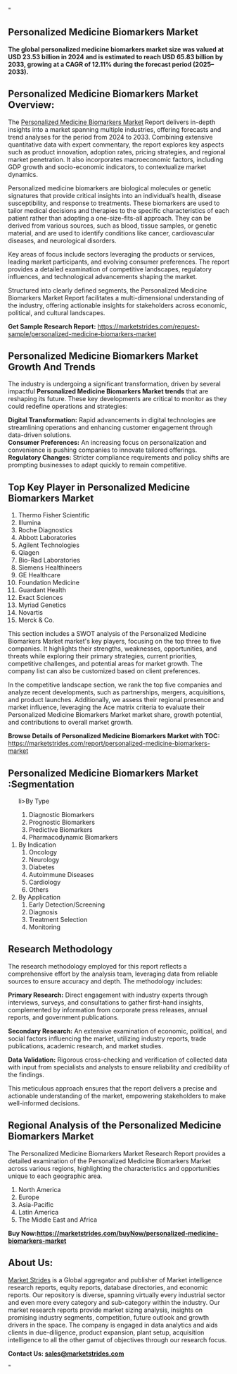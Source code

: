 "<h2>Personalized Medicine Biomarkers Market</h2>
<p><strong>The global personalized medicine biomarkers market size was valued at USD 23.53 billion in 2024 and is estimated to reach USD 65.83 billion by 2033, growing at a CAGR of 12.11% during the forecast period (2025–2033).</strong></p>
<h2>Personalized Medicine Biomarkers Market Overview:</h2>
<p>The <a href=https://marketstrides.com/report/personalized-medicine-biomarkers-market>Personalized Medicine Biomarkers Market</a><strong> </strong>Report delivers in-depth insights into a market spanning multiple industries, offering forecasts and trend analyses for the period from 2024 to 2033. Combining extensive quantitative data with expert commentary, the report explores key aspects such as product innovation, adoption rates, pricing strategies, and regional market penetration. It also incorporates macroeconomic factors, including GDP growth and socio-economic indicators, to contextualize market dynamics.</p>
<p>Personalized medicine biomarkers are biological molecules or genetic signatures that provide critical insights into an individual’s health, disease susceptibility, and response to treatments. These biomarkers are used to tailor medical decisions and therapies to the specific characteristics of each patient rather than adopting a one-size-fits-all approach. They can be derived from various sources, such as blood, tissue samples, or genetic material, and are used to identify conditions like cancer, cardiovascular diseases, and neurological disorders.</p>
<p>Key areas of focus include sectors leveraging the products or services, leading market participants, and evolving consumer preferences. The report provides a detailed examination of competitive landscapes, regulatory influences, and technological advancements shaping the market.</p>
<p>Structured into clearly defined segments, the Personalized Medicine Biomarkers Market Report facilitates a multi-dimensional understanding of the industry, offering actionable insights for stakeholders across economic, political, and cultural landscapes.</p>
<p><strong>Get Sample Research Report:</strong> <a href=https://marketstrides.com/request-sample/personalized-medicine-biomarkers-market>https://marketstrides.com/request-sample/personalized-medicine-biomarkers-market</a></p>
<h2>Personalized Medicine Biomarkers Market Growth And Trends</h2>
<p>The industry is undergoing a significant transformation, driven by several impactful <strong>Personalized Medicine Biomarkers Market trends</strong> that are reshaping its future. These key developments are critical to monitor as they could redefine operations and strategies:</p>
<p><strong>Digital Transformation:</strong> Rapid advancements in digital technologies are streamlining operations and enhancing customer engagement through data-driven solutions.<br /><strong>Consumer Preferences:</strong> An increasing focus on personalization and convenience is pushing companies to innovate tailored offerings.<br /><strong>Regulatory Changes:</strong> Stricter compliance requirements and policy shifts are prompting businesses to adapt quickly to remain competitive.</p>
<h2>Top Key Player in Personalized Medicine Biomarkers Market</h2>
<p><ol><li>Thermo Fisher Scientific</li><li>Illumina</li><li>Roche Diagnostics</li><li>Abbott Laboratories</li><li>Agilent Technologies</li><li>Qiagen</li><li>Bio-Rad Laboratories</li><li>Siemens Healthineers</li><li>GE Healthcare</li><li>Foundation Medicine</li><li>Guardant Health</li><li>Exact Sciences</li><li>Myriad Genetics</li><li>Novartis</li><li>Merck &amp; Co.</li></ol></p>
<p>This section includes a SWOT analysis of the Personalized Medicine Biomarkers Market market's key players, focusing on the top three to five companies. It highlights their strengths, weaknesses, opportunities, and threats while exploring their primary strategies, current priorities, competitive challenges, and potential areas for market growth. The company list can also be customized based on client preferences.</p>
<p>In the competitive landscape section, we rank the top five companies and analyze recent developments, such as partnerships, mergers, acquisitions, and product launches. Additionally, we assess their regional presence and market influence, leveraging the Ace matrix criteria to evaluate their Personalized Medicine Biomarkers Market market share, growth potential, and contributions to overall market growth.</p>
<p><strong>Browse Details of Personalized Medicine Biomarkers Market with TOC:</strong> <a href=https://marketstrides.com/report/personalized-medicine-biomarkers-market>https://marketstrides.com/report/personalized-medicine-biomarkers-market</a></p>
<h2>Personalized Medicine Biomarkers Market :Segmentation</h2>
<p><ol>li>By Type<ol><li>Diagnostic Biomarkers</li><li>Prognostic Biomarkers</li><li>Predictive Biomarkers</li><li>Pharmacodynamic Biomarkers</li></ol></li><li>By Indication<ol><li>Oncology</li><li>Neurology</li><li>Diabetes</li><li>Autoimmune Diseases</li><li>Cardiology</li><li>Others</li></ol></li><li>By Application<ol><li>Early Detection/Screening</li><li>Diagnosis</li><li>Treatment Selection</li><li>Monitoring</li></ol></li></ol></p>
<h2>Research Methodology</h2>
<p>The research methodology employed for this report reflects a comprehensive effort by the analysis team, leveraging data from reliable sources to ensure accuracy and depth. The methodology includes:</p>
<p><strong>Primary Research:</strong> Direct engagement with industry experts through interviews, surveys, and consultations to gather first-hand insights, complemented by information from corporate press releases, annual reports, and government publications.</p>
<p><strong>Secondary Research:</strong> An extensive examination of economic, political, and social factors influencing the market, utilizing industry reports, trade publications, academic research, and market studies.</p>
<p><strong>Data Validation:</strong> Rigorous cross-checking and verification of collected data with input from specialists and analysts to ensure reliability and credibility of the findings.</p>
<p>This meticulous approach ensures that the report delivers a precise and actionable understanding of the market, empowering stakeholders to make well-informed decisions.</p>
<h2>Regional Analysis of the Personalized Medicine Biomarkers Market</h2>
<p>The Personalized Medicine Biomarkers Market Research Report provides a detailed examination of the Personalized Medicine Biomarkers Market across various regions, highlighting the characteristics and opportunities unique to each geographic area.</p>
<p><ol>
<li>North America</li>
<li>Europe</li>
<li>Asia-Pacific</li>
<li>Latin America</li>
<li>The Middle East and Africa</li>
</ol></p>
<p><strong>Buy Now:<a href=https://marketstrides.com/buyNow/personalized-medicine-biomarkers-market?price=single_price>https://marketstrides.com/buyNow/personalized-medicine-biomarkers-market</a></strong></p>
<h2>About Us:</h2>
<p><a href=https://marketstrides.com/>Market Strides</a> is a Global aggregator and publisher of Market intelligence research reports, equity reports, database directories, and economic reports. Our repository is diverse, spanning virtually every industrial sector and even more every category and sub-category within the industry. Our market research reports provide market sizing analysis, insights on promising industry segments, competition, future outlook and growth drivers in the space. The company is engaged in data analytics and aids clients in due-diligence, product expansion, plant setup, acquisition intelligence to all the other gamut of objectives through our research focus.</p>
<p><strong>Contact Us: <a href=mailto:sales@marketstrides.com>sales@marketstrides.com</a></strong></p>"
